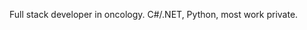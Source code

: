 Full stack developer in oncology. C#/.NET, Python, most work private.

<!---
PresageMicah/PresageMicah is a ✨ special ✨ repository because its `README.md` (this file) appears on your GitHub profile.
You can click the Preview link to take a look at your changes.
--->
